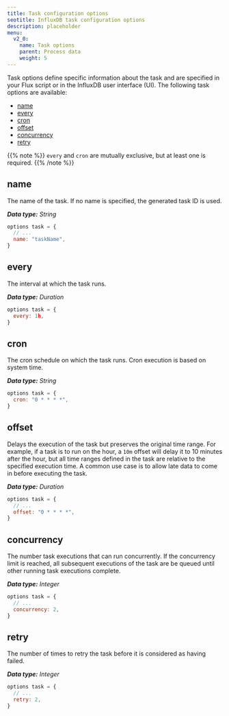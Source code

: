 ```yaml
---
title: Task configuration options
seotitle: InfluxDB task configuration options
description: placeholder
menu:
  v2_0:
    name: Task options
    parent: Process data
    weight: 5
---
```


Task options define specific information about the task and are specified in your
Flux script or in the InfluxDB user interface (UI).
The following task options are available:

- [name](#name)
- [every](#every)
- [cron](#cron)
- [offset](#offset)
- [concurrency](#concurrency)
- [retry](#retry)

{{% note %}}
`every` and `cron` are mutually exclusive, but at least one is required.
{{% /note %}}

## name
The name of the task.
If no name is specified, the generated task ID is used.

_**Data type:** String_

```js
options task = {
  // ...
  name: "taskName",
}
```

## every
The interval at which the task runs.

_**Data type:** Duration_

```js
options task = {
  every: 1h,
}
```

## cron
The cron schedule on which the task runs. Cron execution is based on system time.

_**Data type:** String_

```js
options task = {
  cron: "0 * * * *",
}
```

## offset
Delays the execution of the task but preserves the original time range.
For example, if a task is to run on the hour, a `10m` offset will delay it to 10
minutes after the hour, but all time ranges defined in the task are relative to
the specified execution time.
A common use case is to allow late data to come in before executing the task.

_**Data type:** Duration_

```js
options task = {
  // ...
  offset: "0 * * * *",
}
```

## concurrency
The number task executions that can run concurrently.
If the concurrency limit is reached, all subsequent executions of the task are be queued
until other running task executions complete.

_**Data type:** Integer_

```js
options task = {
  // ...
  concurrency: 2,
}
```

## retry
The number of times to retry the task before it is considered as having failed.

_**Data type:** Integer_

```js
options task = {
  // ...
  retry: 2,
}
```
